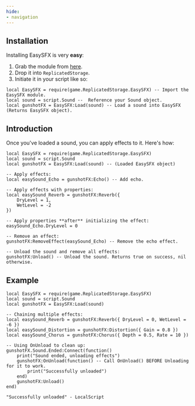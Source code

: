 ```yaml
---
hide:
- navigation
---
```

## Installation

Installing EasySFX is very **easy**:

1.  Grab the module from [here](https://roblox.com).
2.  Drop it into `ReplicatedStorage`.
3.  Initiate it in your script like so:

```luau title="LocalScript"
local EasySFX = require(game.ReplicatedStorage.EasySFX) -- Import the EasySFX module.
local sound = script.Sound --  Reference your Sound object.
local gunshotFX = EasySFX:Load(sound) -- Load a sound into EasySFX (Returns EasySFX object).
```

## Introduction

Once you've loaded a sound, you can apply effects to it. Here's how:

```luau title="LocalScript"
local EasySFX = require(game.ReplicatedStorage.EasySFX)
local sound = script.Sound
local gunshotFX = EasySFX:Load(sound) -- (Loaded EasySFX object)

-- Apply effects:
local easySound_Echo = gunshotFX:Echo() -- Add echo.

-- Apply effects with properties:
local easySound_Reverb = gunshotFX:Reverb({
    DryLevel = 1,
    WetLevel = -2
})

-- Apply properties **after** initializing the effect:
easySound_Echo.DryLevel = 0

-- Remove an effect:
gunshotFX:RemoveEffect(easySound_Echo) -- Remove the echo effect.

-- Unload the sound and remove all effects:
gunshotFX:Unload() -- Unload the sound. Returns true on success, nil otherwise.
```

## Example

```luau title="LocalScript"
local EasySFX = require(game.ReplicatedStorage.EasySFX)
local sound = script.Sound
local gunshotFX = EasySFX:Load(sound)

-- Chaining multiple effects:
local easySound_Reverb = gunshotFX:Reverb({ DryLevel = 0, WetLevel = -6 })
local easySound_Distortion = gunshotFX:Distortion({ Gain = 0.8 })
local easySound_Chorus = gunshotFX:Chorus({ Depth = 0.5, Rate = 10 })

-- Using OnUnload to clean up:
gunshotFX.Sound.Ended:Connect(function()
    print("Sound ended, unloading effects")
	gunshotFX:OnUnload(function() -- Call OnUnload() BEFORE Unloading for it to work.
	    print("Successfully unloaded")
	end)
    gunshotFX:Unload()
end)

```
```luau title="OUTPUT:"
"Successfully unloaded" - LocalScript
```
